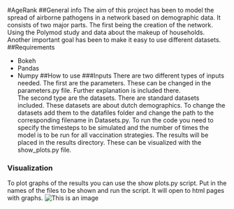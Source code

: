 #AgeRank
##General info
The aim of this project has been to model the spread of airborne pathogens in a network based on demographic  data.
It consists of two major parts. The first being the creation of the network. Using the Polymod study and data about the makeup of households. 
Another important goal has been to make it easy to use different datasets.
##Requirements
* Bokeh
* Pandas
* Numpy
##How to use
###Inputs
There are two different types of inputs needed. The first are the parameters. 
These can be changed in the parameters.py file. Further explanation is included there. \
The second type are the datasets. There are standard datasets included. These datasets are about dutch demographics.
To change the datasets add them to the datafiles folder and change the path to the corresponding filename in Datasets.py.
To run the code you need to specify the timesteps to be simulated and the number of times the model is to be run for all vaccination strategies.
The results will be placed in the results directory. These can be visualized with the show_plots.py file.

### Visualization
To plot graphs of the results you can use the show plots.py script. Put in the names of the files to be shown and run the script.
It will open to html pages with graphs.
![This is an image](https://myoctocat.com/assets/images/base-octocat.svg)

